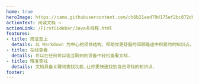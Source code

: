 ```yaml
---
home: true
heroImage: https://camo.githubusercontent.com/cb6b21aed79d175ef2bc872d07903bb467705cba35e4e21e91027277b5ba22ab/68747470733a2f2f692e7667792e6d652f47506f6f4a542e706e67
actionText: 阅读文档 →
actionLink: /FirstSidebar/Java多线程.html
features:
- title: 简洁至上
  details: 以 Markdown 为中心的项目结构，帮助你更舒服的回顾路途中积累的的知识点。
- title: 在线查看
  details: 可以在任何可以连互联网的设备中轻松查看文档.
- title: 精准查找
  details: 文档具备关键词查找功能,让你更快速找到自己寻找的知识点.
footer:
---
```



